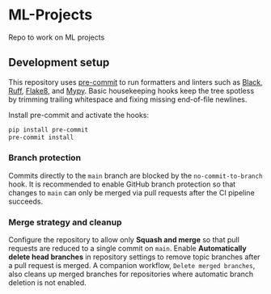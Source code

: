 # ML-Projects

Repo to work on ML projects

## Development setup

This repository uses [pre-commit](https://pre-commit.com/) to run formatters and linters
such as [Black](https://black.readthedocs.io/), [Ruff](https://github.com/astral-sh/ruff),
[Flake8](https://flake8.pycqa.org/), and [Mypy](https://mypy.readthedocs.io/). Basic
housekeeping hooks keep the tree spotless by trimming trailing whitespace and fixing
missing end-of-file newlines.
 
Install pre-commit and activate the hooks:

```bash
pip install pre-commit
pre-commit install
```

### Branch protection

Commits directly to the `main` branch are blocked by the `no-commit-to-branch` hook.
It is recommended to enable GitHub branch protection so that changes to `main` can
only be merged via pull requests after the CI pipeline succeeds.

### Merge strategy and cleanup

Configure the repository to allow only **Squash and merge** so that pull requests
are reduced to a single commit on `main`. Enable **Automatically delete head
branches** in repository settings to remove topic branches after a pull request
is merged. A companion workflow, `Delete merged branches`, also cleans up merged
branches for repositories where automatic branch deletion is not enabled.
